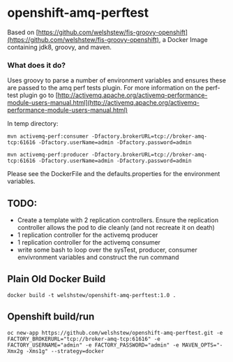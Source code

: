 # openshift-amq-perftest

Based on [https://github.com/welshstew/fis-groovy-openshift](https://github.com/welshstew/fis-groovy-openshift), a Docker Image containing jdk8, groovy, and maven.

### What does it do?

Uses groovy to parse a number of environment variables and ensures these are passed to the amq perf tests plugin.  For more information on the perf-test plugin go to [http://activemq.apache.org/activemq-performance-module-users-manual.html](http://activemq.apache.org/activemq-performance-module-users-manual.html)

In temp directory:

	mvn activemq-perf:consumer -Dfactory.brokerURL=tcp://broker-amq-tcp:61616 -Dfactory.userName=admin -Dfactory.password=admin

	mvn activemq-perf:producer -Dfactory.brokerURL=tcp://broker-amq-tcp:61616 -Dfactory.userName=admin -Dfactory.password=admin

Please see the DockerFile and the defaults.properties for the environment variables.

## TODO:

- Create a template with 2 replication controllers.  Ensure the replication controller allows the pod to die cleanly (and not recreate it on death)
- 1 replication controller for the activemq producer
- 1 replication controller for the activemq consumer
- write some bash to loop over the sysTest, producer, consumer envivronment variables and construct the run command

## Plain Old Docker Build
	
	docker build -t welshstew/openshift-amq-perftest:1.0 .


## Openshift build/run

	oc new-app https://github.com/welshstew/openshift-amq-perftest.git -e FACTORY_BROKERURL="tcp://broker-amq-tcp:61616" -e FACTORY_USERNAME="admin" -e FACTORY_PASSWORD="admin" -e MAVEN_OPTS="-Xmx2g -Xms1g" --strategy=docker